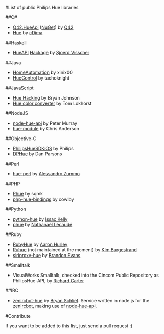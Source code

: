 #List of public Philips Hue libraries

##C\# 
* [Q42.HueApi](https://github.com/Q42/Q42.HueApi) ([NuGet](https://nuget.org/packages/Q42.HueApi)) by [Q42](http://q42.nl)
* [Hue](https://github.com/cDima/Hue) by [cDima](http://dima.sadakov.com/)

##Haskell
* [HueAPI](https://github.com/sjoerdvisscher/HueAPI) [Hackage](http://hackage.haskell.org/package/HueAPI) by [Sjoerd Visscher](http://sjoerdvisscher.handcraft.com/)

##Java
* [HomeAutomation](https://github.com/xinix00/HomeAutomation) by xinix00
* [HueControl](https://github.com/tachoknight/HueControl) by tachoknight

##JavaScript
* [Hue Hacking](https://github.com/bjohnso5/hue-hacking) by Bryan Johnson
* [Hue color converter](https://github.com/Q42/hue-color-converter) by Tom Lokhorst

##NodeJS
* [node-hue-api](https://github.com/peter-murray/node-hue-api) by Peter Murray 
* [hue-module](https://github.com/whyohwhyamihere/hue-module) by Chris Anderson

##Objective-C
* [PhilipsHueSDKiOS](https://github.com/PhilipsHue/PhilipsHueSDKiOS) by Philips
* [DPHue](https://github.com/danparsons/DPHue) by Dan Parsons

##Perl
* [hue-perl](https://github.com/dwery/hue-perl) by [Alessandro Zummo](http://www.towertech.it)

##PHP
* [Phue](https://github.com/sqmk/Phue) by sqmk
* [php-hue-bindings](https://github.com/cowlby/php-hue-bindings) by cowlby

##Python
  
* [python-hue](https://github.com/issackelly/python-hue) by [Issac Kelly](https://twitter.com/issackelly/)
* [phue](https://github.com/studioimaginaire/phue) by [Nathanaël Lécaudé](https://studioimaginaire.com/)

##Ruby

* [RubyHue](https://github.com/AaronH/RubyHue) by [Aaron Hurley](http://zealog.com)
* [Ruhue](https://github.com/Burgestrand/ruhue) (not maintained at the moment) by [Kim Burgestrand](http://burgestrand.se/)
* [siriproxy-hue](https://github.com/interstateone/siriproxy-hue) by [Brandon Evans](http://brandonevans.ca/)

##Smalltalk

* VisualWorks Smalltalk, checked into the Cincom Public Repository as PhilipsHue-API, by [Richard Carter](http://uk.linkedin.com/in/richiecarter)

##IRC

* [zenircbot-hue](https://github.com/bschlief/zenircbot-hue) by [Bryan Schlief](https://github.com/bschlief).  Service written in node.js for the [zenircbot](https://github.com/wraithan/zenircbot/), making use of [node-hue-api](https://github.com/peter-murray/node-hue-api).

#Contribute

If you want to be added to this list, just send a pull request :)
